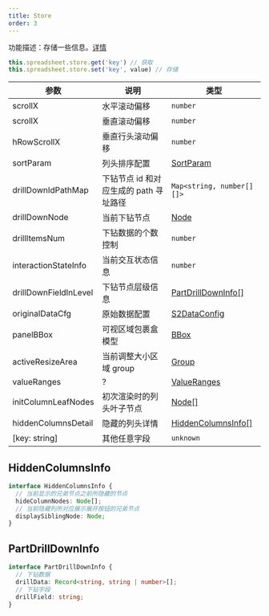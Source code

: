 ```yaml
---
title: Store
order: 3
---
```


功能描述：存储一些信息。[详情](https://github.com/antvis/S2/blob/master/packages/s2-core/src/common/store/index.ts)

```ts
this.spreadsheet.store.get('key') // 获取
this.spreadsheet.store.set('key', value) // 存储
```

| 参数 | 说明                                   | 类型 |
| --- | --- | --- |
| scrollX | 水平滚动偏移 | `number` |
| scrollX | 垂直滚动偏移 | `number` |
| hRowScrollX | 垂直行头滚动偏移 | `number` |
| sortParam | 列头排序配置 | [SortParam](#SortParam) |
| drillDownIdPathMap | 下钻节点 id 和对应生成的 path 寻址路径 | `Map<string, number[][]>` |
| drillDownNode | 当前下钻节点 | [Node](/zh/docs/api/base-class/node) |
| drillItemsNum | 下钻数据的个数控制 | `number` |
| interactionStateInfo | 当前交互状态信息 | `number` |
| drillDownFieldInLevel | 下钻节点层级信息 | [PartDrillDownInfo[]](#partdrilldowninfo) |
| originalDataCfg | 原始数据配置 | [S2DataConfig](/zh/docs/api/general/S2DataConfig)|
| panelBBox | 可视区域包裹盒模型 | [BBox](#BBox) |
| activeResizeArea | 当前调整大小区域 group | [Group](https://g.antv.vision/zh/docs/api/group) |
| valueRanges | ? | [ValueRanges](#ValueRanges) |
| initColumnLeafNodes | 初次渲染时的列头叶子节点 | [Node[]](/zh/docs/api/base-class/node)|
| hiddenColumnsDetail | 隐藏的列头详情 | [HiddenColumnsInfo[]](#hiddencolumnsinfo) |
| [key: string] | 其他任意字段 | `unknown` |

## HiddenColumnsInfo

```ts
interface HiddenColumnsInfo {
  // 当前显示的兄弟节点之前所隐藏的节点
  hideColumnNodes: Node[];
  // 当前隐藏列所对应展示展开按钮的兄弟节点
  displaySiblingNode: Node;
}
```

## PartDrillDownInfo

```ts
interface PartDrillDownInfo {
  // 下钻数据
  drillData: Record<string, string | number>[];
  // 下钻字段
  drillField: string;
}
```
